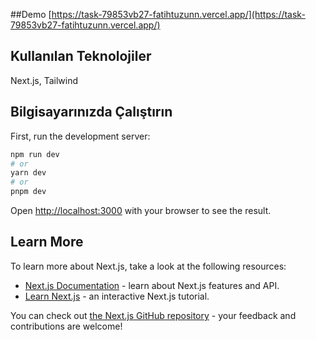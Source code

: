 

##Demo
[https://task-79853vb27-fatihtuzunn.vercel.app/](https://task-79853vb27-fatihtuzunn.vercel.app/)


## Kullanılan Teknolojiler
Next.js, Tailwind


## Bilgisayarınızda Çalıştırın
First, run the development server:

```bash
npm run dev
# or
yarn dev
# or
pnpm dev
```

Open [http://localhost:3000](http://localhost:3000) with your browser to see the result.



## Learn More

To learn more about Next.js, take a look at the following resources:

- [Next.js Documentation](https://nextjs.org/docs) - learn about Next.js features and API.
- [Learn Next.js](https://nextjs.org/learn) - an interactive Next.js tutorial.

You can check out [the Next.js GitHub repository](https://github.com/vercel/next.js/) - your feedback and contributions are welcome!


